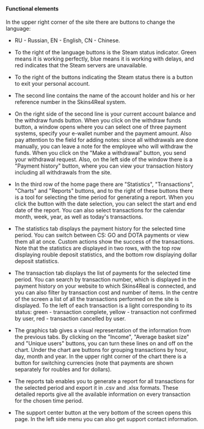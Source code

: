 #### Functional elements

In the upper right corner of the site there are buttons to change the language:

- RU - Russian, EN - English, CN - Chinese.

- To the right of the language buttons is the Steam status indicator. Green means it is working perfectly, blue means it is working with delays, and red indicates that the Steam servers are unavailable.

- To the right of the buttons indicating the Steam status there is a button to exit your personal account.

- The second line contains the name of the account holder and his or her reference number in the Skins4Real system.

- On the right side of the second line is your current account balance and the withdraw funds button. When you click on the withdraw funds button, a window opens where you can select one of three payment systems, specify your e-wallet number and the payment amount. Also pay attention to the field for adding notes: since all withdrawals are done manually, you can leave a note for the employee who will withdraw the funds. When you click on the "Make a withdrawal" button, you send your withdrawal request. Also, on the left side of the window there is a "Payment history" button, where you can view your transaction history including all withdrawals from the site.

- In the third row of the home page there are "Statistics", "Transactions", "Charts" and "Reports" buttons, and to the right of these buttons there is a tool for selecting the time period for generating a report. When you click the button with the date selection, you can select the start and end date of the report. You can also select transactions for the calendar month, week, year, as well as today's transactions.

- The statistics tab displays the payment history for the selected time period. You can switch between CS: GO and DOTA payments or view them all at once. Custom actions show the success of the transactions. Note that the statistics are displayed in two rows, with the top row displaying rouble deposit statistics, and the bottom row displaying dollar deposit statistics.

- The transaction tab displays the list of payments for the selected time period. You can search by transaction number, which is displayed in the payment history on your website to which Skins4Real is connected, and you can also filter by transaction cost and number of items. In the centre of the screen a list of all the transactions performed on the site is displayed. To the left of each transaction is a light corresponding to its status: green - transaction complete, yellow - transaction not confirmed by user, red - transaction cancelled by user.

- The graphics tab gives a visual representation of the information from the previous tabs. By clicking on the "Income", "Average basket size" and "Unique users" buttons, you can turn these lines on and off on the chart. Under the chart are buttons for grouping transactions by hour, day, month and year. In the upper right corner of the chart there is a button for switching currencies (note that payments are shown separately for roubles and for dollars).

- The reports tab enables you to generate a report for all transactions for the selected period and export it in .csv and .xlsx formats. These detailed reports give all the available information on every transaction for the chosen time period.

- The support center button at the very bottom of the screen opens this page. In the left side menu you can also get support contact information.